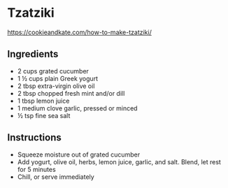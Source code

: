# Tzatziki

https://cookieandkate.com/how-to-make-tzatziki/

## Ingredients

- 2 cups grated cucumber
- 1 ½ cups plain Greek yogurt
- 2 tbsp extra-virgin olive oil
- 2 tbsp chopped fresh mint and/or dill
- 1 tbsp lemon juice
- 1 medium clove garlic, pressed or minced
- ½ tsp fine sea salt

## Instructions

- Squeeze moisture out of grated cucumber
- Add yogurt, olive oil, herbs, lemon juice, garlic, and salt. Blend, let rest for 5 minutes
- Chill, or serve immediately
